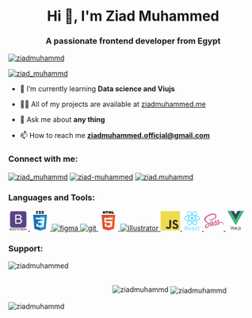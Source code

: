 <h1 align="center">Hi 👋, I'm Ziad Muhammed</h1>
<h3 align="center">A passionate frontend developer from Egypt</h3>

<p align="left"> <a href="https://github.com/ryo-ma/github-profile-trophy"><img src="https://github-profile-trophy.vercel.app/?username=ziadmuhammd" alt="ziadmuhammd" /></a> </p>

<p align="left"> <a href="https://twitter.com/ziad_muhammd" target="blank"><img src="https://img.shields.io/twitter/follow/ziad_muhammd?logo=twitter&style=for-the-badge" alt="ziad_muhammd" /></a> </p>

- 🌱 I’m currently learning **Data science and Viujs**

- 👨‍💻 All of my projects are available at [ziadmuhammed.me](ziadmuhammed.me)

- 💬 Ask me about **any thing**

- 📫 How to reach me **ziadmuhammed.official@gmail.com**

<h3 align="left">Connect with me:</h3>
<p align="left">
<a href="https://twitter.com/ziad_muhammd" target="blank"><img align="center" src="https://raw.githubusercontent.com/rahuldkjain/github-profile-readme-generator/master/src/images/icons/Social/twitter.svg" alt="ziad_muhammd" height="30" width="40" /></a>
<a href="https://linkedin.com/in/ziad-muhammed" target="blank"><img align="center" src="https://raw.githubusercontent.com/rahuldkjain/github-profile-readme-generator/master/src/images/icons/Social/linked-in-alt.svg" alt="ziad-muhammed" height="30" width="40" /></a>
<a href="https://instagram.com/ziad.muhammd" target="blank"><img align="center" src="https://raw.githubusercontent.com/rahuldkjain/github-profile-readme-generator/master/src/images/icons/Social/instagram.svg" alt="ziad.muhammd" height="30" width="40" /></a>
</p>

<h3 align="left">Languages and Tools:</h3>
<p align="left"> <a href="https://getbootstrap.com" target="_blank" rel="noreferrer"> <img src="https://raw.githubusercontent.com/devicons/devicon/master/icons/bootstrap/bootstrap-plain-wordmark.svg" alt="bootstrap" width="40" height="40"/> </a> <a href="https://www.w3schools.com/css/" target="_blank" rel="noreferrer"> <img src="https://raw.githubusercontent.com/devicons/devicon/master/icons/css3/css3-original-wordmark.svg" alt="css3" width="40" height="40"/> </a> <a href="https://www.figma.com/" target="_blank" rel="noreferrer"> <img src="https://www.vectorlogo.zone/logos/figma/figma-icon.svg" alt="figma" width="40" height="40"/> </a> <a href="https://git-scm.com/" target="_blank" rel="noreferrer"> <img src="https://www.vectorlogo.zone/logos/git-scm/git-scm-icon.svg" alt="git" width="40" height="40"/> </a> <a href="https://www.w3.org/html/" target="_blank" rel="noreferrer"> <img src="https://raw.githubusercontent.com/devicons/devicon/master/icons/html5/html5-original-wordmark.svg" alt="html5" width="40" height="40"/> </a> <a href="https://www.adobe.com/in/products/illustrator.html" target="_blank" rel="noreferrer"> <img src="https://www.vectorlogo.zone/logos/adobe_illustrator/adobe_illustrator-icon.svg" alt="illustrator" width="40" height="40"/> </a> <a href="https://developer.mozilla.org/en-US/docs/Web/JavaScript" target="_blank" rel="noreferrer"> <img src="https://raw.githubusercontent.com/devicons/devicon/master/icons/javascript/javascript-original.svg" alt="javascript" width="40" height="40"/> </a> <a href="https://reactjs.org/" target="_blank" rel="noreferrer"> <img src="https://raw.githubusercontent.com/devicons/devicon/master/icons/react/react-original-wordmark.svg" alt="react" width="40" height="40"/> </a> <a href="https://sass-lang.com" target="_blank" rel="noreferrer"> <img src="https://raw.githubusercontent.com/devicons/devicon/master/icons/sass/sass-original.svg" alt="sass" width="40" height="40"/> </a> <a href="https://vuejs.org/" target="_blank" rel="noreferrer"> <img src="https://raw.githubusercontent.com/devicons/devicon/master/icons/vuejs/vuejs-original-wordmark.svg" alt="vuejs" width="40" height="40"/> </a> </p>

<h3 align="left">Support:</h3>
<p><a href="https://www.buymeacoffee.com/ziadmuhammed"> <img align="left" src="https://cdn.buymeacoffee.com/buttons/v2/default-yellow.png" height="50" width="210" alt="ziadmuhammed" /></a></p><br><br>

<p><img align="left" src="https://github-readme-stats.vercel.app/api/top-langs?username=ziadmuhammd&show_icons=true&locale=en&layout=compact" alt="ziadmuhammd" /></p>

<p>&nbsp;<img align="center" src="https://github-readme-stats.vercel.app/api?username=ziadmuhammd&show_icons=true&locale=en" alt="ziadmuhammd" /></p>

<p><img align="center" src="https://github-readme-streak-stats.herokuapp.com/?user=ziadmuhammd&" alt="ziadmuhammd" /></p>
